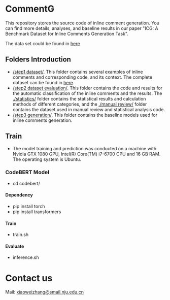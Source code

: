 # CommentG
This repository stores the source code of inline comment generation.
You can find more details, analyses, and baseline results in our paper "ICG: A Benchmark Dataset for Inline Comments Generation Task".

The data set could be found in [here](https://drive.google.com/drive/folders/1hC4p3YCxXMNkgp1OsqWiTewjeUYaSnuM?usp=sharing)

## Folders Introduction
* [/step1 dataset/](https://github.com/Sherww/CC-SSE/tree/main/step1%20data). This folder contains several examples of inline comments and corresponding code, and its context. The complete dataset can be found in [here](https://drive.google.com/file/d/1TBsi13E8iRLITJ4KyvhMUt-WG0fnKVq3/view?usp=share_link). 
* [/step2 dataset evaluation/](https://github.com/Sherww/CC-SSE/tree/main/step2%20dependency%20parser). This folder contains the code and results for the automatic classification of the inline comments and the results. The [./statistics/](https://github.com/Sherww/CC-SSE/tree/main/step2%20dependency%20parser/statistics/readability) folder contains the statistical results and calculation methods of different categories, and the [./manual review/](https://github.com/Sherww/CC-SSE/tree/main/step2%20dependency%20parser/statistics/manual%20respection) folder contains the dataset used in manual review and statistical analysis code. 
* [/step3 generation/](https://github.com/Sherww/CC-SSE/tree/main/step3%20completion). This folder contains the baseline models used for inline comments generation.

## Train
* The model training and prediction was conducted on a machine with Nvidia GTX 1080 GPU, Intel(R) Core(TM) i7-6700 CPU and 16 GB RAM. The operating system is Ubuntu.
### CodeBERT Model
* cd codebert/
#### Dependency
* pip install torch
* pip install transformers
#### Train 
* train.sh
#### Evaluate
* inference.sh
# Contact us
Mail: xiaoweizhang@smail.nju.edu.cn


